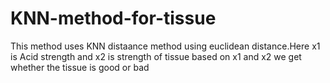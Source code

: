 # KNN-method-for-tissue
This method uses KNN distaance method using euclidean distance.Here x1 is Acid strength and x2 is strength of tissue based on x1 and x2 we get whether the tissue is good or bad
